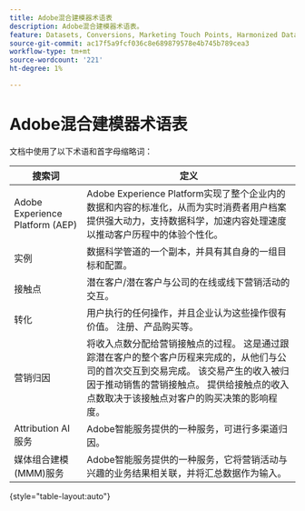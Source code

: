 ```yaml
---
title: Adobe混合建模器术语表
description: Adobe混合建模器术语表。
feature: Datasets, Conversions, Marketing Touch Points, Harmonized Data
source-git-commit: ac17f5a9fcf036c8e689879578e4b745b789cea3
workflow-type: tm+mt
source-wordcount: '221'
ht-degree: 1%

---
```


# Adobe混合建模器术语表

文档中使用了以下术语和首字母缩略词：

| 搜索词 | 定义 |
|---|---|
| Adobe Experience Platform (AEP) | Adobe Experience Platform实现了整个企业内的数据和内容的标准化，从而为实时消费者用户档案提供强大动力，支持数据科学，加速内容处理速度以推动客户历程中的体验个性化。 |
| 实例 | 数据科学管道的一个副本，并具有其自身的一组目标和配置。 |
| 接触点 | 潜在客户/潜在客户与公司的在线或线下营销活动的交互。 |
| 转化 | 用户执行的任何操作，并且企业认为这些操作很有价值。 注册、产品购买等。 |
| 营销归因 | 将收入点数分配给营销接触点的过程。 这是通过跟踪潜在客户的整个客户历程来完成的，从他们与公司的首次交互到交易完成。 该交易产生的收入被归因于推动销售的营销接触点。 提供给接触点的收入点数取决于该接触点对客户的购买决策的影响程度。 |
| Attribution AI服务 | Adobe智能服务提供的一种服务，可进行多渠道归因。 |
| 媒体组合建模(MMM)服务 | Adobe智能服务提供的一种服务，它将营销活动与兴趣的业务结果相关联，并将汇总数据作为输入。 |

{style="table-layout:auto"}

